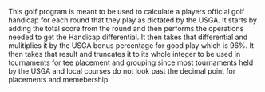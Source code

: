 This golf program is meant to be used to calculate a players official golf handicap for each round that they play as dictated by the USGA. It starts by adding the total score from the round and then performs the operations needed to get the Handicap differential.  It then takes that differential and mulitiplies it by the USGA bonus percentage for good play which is 96%.  It then takes that result and truncates it to its whole integer to be used in tournaments for tee placement and grouping since most tournaments held by the USGA and local courses do not look past the decimal point for placements and memebership.  

